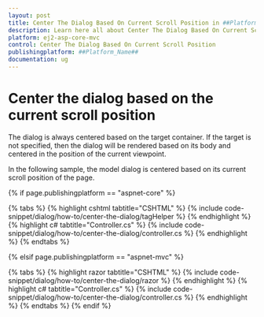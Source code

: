 ```yaml
---
layout: post
title: Center The Dialog Based On Current Scroll Position in ##Platform_Name## Dialog Component
description: Learn here all about Center The Dialog Based On Current Scroll Position in Syncfusion ##Platform_Name## Dialog component of syncfusion and more.
platform: ej2-asp-core-mvc
control: Center The Dialog Based On Current Scroll Position
publishingplatform: ##Platform_Name##
documentation: ug
---
```



# Center the dialog based on the current scroll position

The dialog is always centered based on the target container. If the target is not specified, then the dialog will be rendered based on its body and centered in the position of the current viewpoint.

In the following sample, the model dialog is centered based on its current scroll position of the page.

{% if page.publishingplatform == "aspnet-core" %}

{% tabs %}
{% highlight cshtml tabtitle="CSHTML" %}
{% include code-snippet/dialog/how-to/center-the-dialog/tagHelper %}
{% endhighlight %}
{% highlight c# tabtitle="Controller.cs" %}
{% include code-snippet/dialog/how-to/center-the-dialog/controller.cs %}
{% endhighlight %}
{% endtabs %}

{% elsif page.publishingplatform == "aspnet-mvc" %}

{% tabs %}
{% highlight razor tabtitle="CSHTML" %}
{% include code-snippet/dialog/how-to/center-the-dialog/razor %}
{% endhighlight %}
{% highlight c# tabtitle="Controller.cs" %}
{% include code-snippet/dialog/how-to/center-the-dialog/controller.cs %}
{% endhighlight %}
{% endtabs %}
{% endif %}
